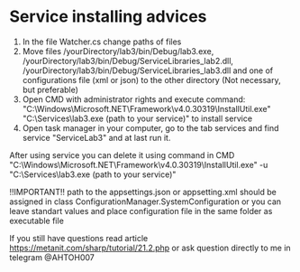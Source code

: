# Service installing advices

1. In the file Watcher.cs change paths of files 
2. Move files /yourDirectory/lab3/bin/Debug/lab3.exe, /yourDirectory/lab3/bin/Debug/ServiceLibraries_lab2.dll, /yourDirectory/lab3/bin/Debug/ServiceLibraries_lab3.dll and one of configurations file (xml or json) to the other directory (Not necessary, but preferable)
3. Open CMD with administrator rights and execute command: 
"C:\Windows\Microsoft.NET\Framework\v4.0.30319\InstallUtil.exe" "C:\Services\lab3.exe (path to your service)"
to install service
4. Open task manager in your computer, go to the tab services and find service "ServiceLab3" and at last run it.


After using service you can delete it using command in CMD
"C:\Windows\Microsoft.NET\Framework\v4.0.30319\InstallUtil.exe" -u "C:\Services\lab3.exe (path to your service)"

!!IMPORTANT!! path to the appsettings.json or appsetting.xml should be assigned in class ConfigurationManager.SystemConfiguration or you can leave standart values and place configuration file in the same folder as executable file

If you still have questions read article https://metanit.com/sharp/tutorial/21.2.php 
or ask question directly to me in telegram @AHTOH007
